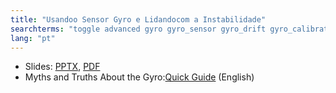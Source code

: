 ```yaml
---
title: "Usandoo Sensor Gyro e Lidandocom a Instabilidade"
searchterms: "toggle advanced gyro gyro_sensor gyro_drift gyro_calibration angle rate usandoo_sensor_gyro_e_lidandocom_a_instabilidade"
lang: "pt"
---
```

 <ul>
 <li class="ng-binding">Slides:
 <a href="translations/pt-br/advanced/Gyro.pptx">PPTX</a>,
 <a href="translations/pt-br/advanced/Gyro.pdf">PDF</a>
 </li>
 <li>Myths and Truths About the Gyro:<a href="translations/en-us/guides/GyroGuide.pdf">Quick Guide</a> (English)
 </li>
 </ul>
